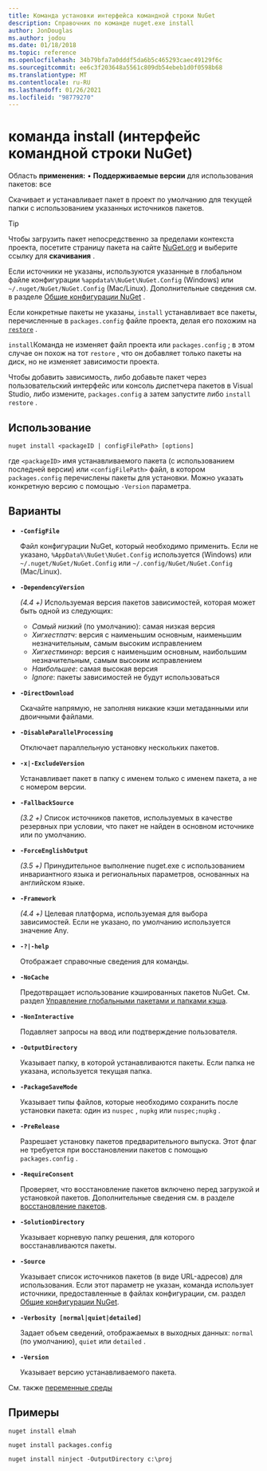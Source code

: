 ```yaml
---
title: Команда установки интерфейса командной строки NuGet
description: Справочник по команде nuget.exe install
author: JonDouglas
ms.author: jodou
ms.date: 01/18/2018
ms.topic: reference
ms.openlocfilehash: 34b79bfa7a0dddf5da6b5c465293caec49129f6c
ms.sourcegitcommit: ee6c3f203648a5561c809db54ebeb1d0f0598b68
ms.translationtype: MT
ms.contentlocale: ru-RU
ms.lasthandoff: 01/26/2021
ms.locfileid: "98779270"
---
```

# <a name="install-command-nuget-cli"></a>команда install (интерфейс командной строки NuGet)

Область **применения:** &bullet; **Поддерживаемые версии** для использования пакетов: все

Скачивает и устанавливает пакет в проект по умолчанию для текущей папки с использованием указанных источников пакетов.

> [!Tip]
> Чтобы загрузить пакет непосредственно за пределами контекста проекта, посетите страницу пакета на сайте [NuGet.org](https://www.nuget.org) и выберите ссылку для **скачивания** .

Если источники не указаны, используются указанные в глобальном файле конфигурации `%appdata%\NuGet\NuGet.Config` (Windows) или `~/.nuget/NuGet/NuGet.Config` (Mac/Linux). Дополнительные сведения см. в разделе [Общие конфигурации NuGet](../../consume-packages/configuring-nuget-behavior.md) .

Если конкретные пакеты не указаны, `install` устанавливает все пакеты, перечисленные в `packages.config` файле проекта, делая его похожим на [`restore`](cli-ref-restore.md) .

`install`Команда не изменяет файл проекта или `packages.config` ; в этом случае он похож на тот `restore` , что он добавляет только пакеты на диск, но не изменяет зависимости проекта.

Чтобы добавить зависимость, либо добавьте пакет через пользовательский интерфейс или консоль диспетчера пакетов в Visual Studio, либо измените, `packages.config` а затем запустите либо `install` `restore` .

## <a name="usage"></a>Использование

```cli
nuget install <packageID | configFilePath> [options]
```

где `<packageID>` имя устанавливаемого пакета (с использованием последней версии) или `<configFilePath>` файл, в котором `packages.config` перечислены пакеты для установки. Можно указать конкретную версию с помощью `-Version` параметра.

## <a name="options"></a>Варианты

- **`-ConfigFile`**

  Файл конфигурации NuGet, который необходимо применить. Если не указано, `%AppData%\NuGet\NuGet.Config` используется (Windows) или `~/.nuget/NuGet/NuGet.Config` или `~/.config/NuGet/NuGet.Config` (Mac/Linux).

- **`-DependencyVersion`**

  *(4.4 +)* Используемая версия пакетов зависимостей, которая может быть одной из следующих:<br/><ul><li>*Самый низкий* (по умолчанию): самая низкая версия</li><li>*Хигхестпатч*: версия с наименьшим основным, наименьшим незначительным, самым высоким исправлением</li><li>*Хигхестминор*: версия с наименьшим основным, наибольшим незначительным, самым высоким исправлением</li><li>*Наибольшее*: самая высокая версия</li><li>*Ignore*: пакеты зависимостей не будут использоваться</li></ul>

- **`-DirectDownload`**

  Скачайте напрямую, не заполняя никакие кэши метаданными или двоичными файлами.

- **`-DisableParallelProcessing`**

  Отключает параллельную установку нескольких пакетов.

- **`-x|-ExcludeVersion`**

  Устанавливает пакет в папку с именем только с именем пакета, а не с номером версии.

- **`-FallbackSource`**

  *(3.2 +)* Список источников пакетов, используемых в качестве резервных при условии, что пакет не найден в основном источнике или по умолчанию.

- **`-ForceEnglishOutput`**

  *(3.5 +)* Принудительное выполнение nuget.exe с использованием инвариантного языка и региональных параметров, основанных на английском языке.

- **`-Framework`**

  *(4.4 +)* Целевая платформа, используемая для выбора зависимостей. Если не указано, по умолчанию используется значение Any.

- **`-?|-help`**

  Отображает справочные сведения для команды.

- **`-NoCache`**

  Предотвращает использование кэшированных пакетов NuGet. См. раздел [Управление глобальными пакетами и папками кэша](../../consume-packages/managing-the-global-packages-and-cache-folders.md).

- **`-NonInteractive`**

  Подавляет запросы на ввод или подтверждение пользователя.

- **`-OutputDirectory`**

  Указывает папку, в которой устанавливаются пакеты. Если папка не указана, используется текущая папка.

- **`-PackageSaveMode`**

  Указывает типы файлов, которые необходимо сохранить после установки пакета: один из `nuspec` , `nupkg` или `nuspec;nupkg` .

- **`-PreRelease`**

  Разрешает установку пакетов предварительного выпуска. Этот флаг не требуется при восстановлении пакетов с помощью `packages.config` .

- **`-RequireConsent`**

  Проверяет, что восстановление пакетов включено перед загрузкой и установкой пакетов. Дополнительные сведения см. в разделе [восстановление пакетов](../../consume-packages/package-restore.md).

- **`-SolutionDirectory`**

  Указывает корневую папку решения, для которого восстанавливаются пакеты.

- **`-Source`**

   Указывает список источников пакетов (в виде URL-адресов) для использования. Если этот параметр не указан, команда использует источники, предоставленные в файлах конфигурации, см. раздел [Общие конфигурации NuGet](../../consume-packages/configuring-nuget-behavior.md).

- **`-Verbosity [normal|quiet|detailed]`**

  Задает объем сведений, отображаемых в выходных данных: `normal` (по умолчанию), `quiet` или `detailed` .

- **`-Version`**

  Указывает версию устанавливаемого пакета.

См. также [переменные среды](cli-ref-environment-variables.md)

## <a name="examples"></a>Примеры

```cli
nuget install elmah

nuget install packages.config

nuget install ninject -OutputDirectory c:\proj
```
